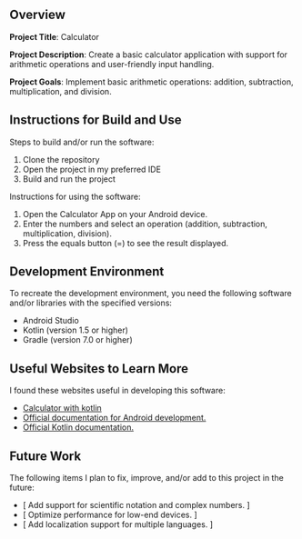 ## Overview

**Project Title**: Calculator

**Project Description**: Create a basic calculator application with support for arithmetic operations and user-friendly input handling.

**Project Goals**: Implement basic arithmetic operations: addition, subtraction, multiplication, and division.

## Instructions for Build and Use

Steps to build and/or run the software:

1. Clone the repository
2. Open the project in my preferred IDE
3. Build and run the project

Instructions for using the software:

1. Open the Calculator App on your Android device.
2. Enter the numbers and select an operation (addition, subtraction, multiplication, division).
3. Press the equals button (=) to see the result displayed.

## Development Environment 

To recreate the development environment, you need the following software and/or libraries with the specified versions:

* Android Studio
* Kotlin (version 1.5 or higher)
* Gradle (version 7.0 or higher)

## Useful Websites to Learn More

I found these websites useful in developing this software:

* [ Calculator with kotlin ](https://www.youtube.com/watch?v=zl2QsDfiWjk)
* [ Official documentation for Android development. ](https://developer.android.com/)
* [ Official Kotlin documentation. ](https://kotlinlang.org/)

## Future Work

The following items I plan to fix, improve, and/or add to this project in the future:

* [ Add support for scientific notation and complex numbers. ] 
* [  Optimize performance for low-end devices. ]
* [ Add localization support for multiple languages. ]
